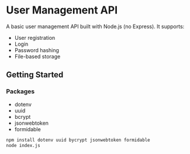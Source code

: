 # User Management API

A basic user management API built with Node.js (no Express). It supports:

- User registration
- Login
- Password hashing
- File-based storage

## Getting Started


### Packages
- dotenv
- uuid
- bcrypt
- jsonwebtoken
- formidable

```bash
npm install dotenv uuid bycrypt jsonwebtoken formidable
node index.js
